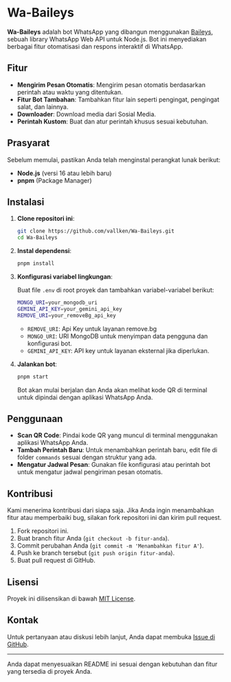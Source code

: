 # Wa-Baileys

**Wa-Baileys** adalah bot WhatsApp yang dibangun menggunakan [Baileys](https://github.com/WhiskeySockets/Baileys), sebuah library WhatsApp Web API untuk Node.js. Bot ini menyediakan berbagai fitur otomatisasi dan respons interaktif di WhatsApp.

## Fitur

- **Mengirim Pesan Otomatis**: Mengirim pesan otomatis berdasarkan perintah atau waktu yang ditentukan.
- **Fitur Bot Tambahan**: Tambahkan fitur lain seperti pengingat, pengingat salat, dan lainnya.
- **Downloader**: Download media dari Sosial Media.
- **Perintah Kustom**: Buat dan atur perintah khusus sesuai kebutuhan.

## Prasyarat

Sebelum memulai, pastikan Anda telah menginstal perangkat lunak berikut:

- **Node.js** (versi 16 atau lebih baru)
- **pnpm** (Package Manager)

## Instalasi

1. **Clone repositori ini**:

   ```bash
   git clone https://github.com/vallken/Wa-Baileys.git
   cd Wa-Baileys
   ```

2. **Instal dependensi**:

   ```bash
   pnpm install
   ```

3. **Konfigurasi variabel lingkungan**:

   Buat file `.env` di root proyek dan tambahkan variabel-variabel berikut:

   ```bash
   MONGO_URI=your_mongodb_uri
   GEMINI_API_KEY=your_gemini_api_key
   REMOVE_URI=your_removeBg_api_key
   ```

   - `REMOVE_URI`: Api Key untuk layanan remove.bg
   - `MONGO_URI`: URI MongoDB untuk menyimpan data pengguna dan konfigurasi bot.
   - `GEMINI_API_KEY`: API key untuk layanan eksternal jika diperlukan.

4. **Jalankan bot**:

   ```bash
   pnpm start
   ```

   Bot akan mulai berjalan dan Anda akan melihat kode QR di terminal untuk dipindai dengan aplikasi WhatsApp Anda.

## Penggunaan

- **Scan QR Code**: Pindai kode QR yang muncul di terminal menggunakan aplikasi WhatsApp Anda.
- **Tambah Perintah Baru**: Untuk menambahkan perintah baru, edit file di folder `commands` sesuai dengan struktur yang ada.
- **Mengatur Jadwal Pesan**: Gunakan file konfigurasi atau perintah bot untuk mengatur jadwal pengiriman pesan otomatis.

## Kontribusi

Kami menerima kontribusi dari siapa saja. Jika Anda ingin menambahkan fitur atau memperbaiki bug, silakan fork repositori ini dan kirim pull request.

1. Fork repositori ini.
2. Buat branch fitur Anda (`git checkout -b fitur-anda`).
3. Commit perubahan Anda (`git commit -m 'Menambahkan fitur A'`).
4. Push ke branch tersebut (`git push origin fitur-anda`).
5. Buat pull request di GitHub.

## Lisensi

Proyek ini dilisensikan di bawah [MIT License](LICENSE).

## Kontak

Untuk pertanyaan atau diskusi lebih lanjut, Anda dapat membuka [Issue di GitHub](https://github.com/vallken/Wa-Baileys/issues).

---

Anda dapat menyesuaikan README ini sesuai dengan kebutuhan dan fitur yang tersedia di proyek Anda.
